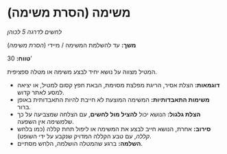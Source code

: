 # משימה (הסרת משימה)

*לחשים לדרגה 5 לכוהן*

**משך:** עד להשלמת המשימה / מיידי (*הסרת משימה*)

**טווח:** 30’

המטיל מצווה על נושא יחיד לבצע משימה או מטלה ספציפית.

- **דוגמאות:** הצלת אסיר, הריגת מפלצת מסוימת, הבאת חפץ קסום למטיל, או יציאה למסע לאתר קדוש.
- **משימות התאבדותיות:** המשימה המוצעת לא חייבת להיות התאבדותית באופן ברור.
- **הצלת גלגול:** הנושא יכול **להציל מול לחשים**, עם הצלחה שמצביעה על כך של*משימה* אין השפעה.
- **סירוב:** אחרת, הנושא חייב לבצע את המשימה או ליפול תחת קללה (כמו בלחש *קללה*, עם טבע הקללה המדויק שנקבע על ידי השופט).
- **השלמה:** ברגע שהמטלה הושלמה, הלחש מסתיים.